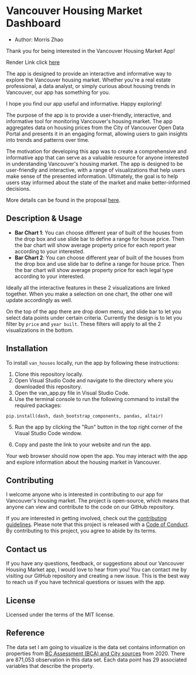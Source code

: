 # Vancouver Housing Market Dashboard

-   Author: Morris Zhao

Thank you for being interested in the Vancouver Housing Market App!

Render Link click [here](https://github.com/mozhao0331/zm_van_house_price/blob/main/reports/proposal.md)

The app is designed to provide an interactive and informative way to explore the Vancouver housing market. Whether you're a real estate professional, a data analyst, or simply curious about housing trends in Vancouver, our app has something for you.

I hope you find our app useful and informative. Happy exploring!

The purpose of the app is to provide a user-friendly, interactive, and informative tool for monitoring Vancouver's housing market. The app aggregates data on housing prices from the City of Vancouver Open Data Portal and presents it in an engaging format, allowing users to gain insights into trends and patterns over time.

The motivation for developing this app was to create a comprehensive and informative app that can serve as a valuable resource for anyone interested in understanding Vancouver's housing market. The app is designed to be user-friendly and interactive, with a range of visualizations that help users make sense of the presented information. Ultimately, the goal is to help users stay informed about the state of the market and make better-informed decisions.

More details can be found in the proposal [here](https://github.com/UBC-MDS/van_houses/blob/main/reports/proposal.md).

## Description & Usage

-   **Bar Chart 1**: You can choose different year of built of the houses from the drop box and use slide bar to define a range for house price. Then the bar chart will show average property price for each report year according to your interested.
-   **Bar Chart 2**: You can choose different year of built of the houses from the drop box and use slide bar to define a range for house price. Then the bar chart will show average property price for each legal type according to your interested.

Ideally all the interactive features in these 2 visualizations are linked together. When you make a selection on one chart, the other one will update accordingly as well.

On the top of the app there are drop down menu, and slide bar to let you select data points under certain criteria. Currently the design is to let you filter by `price` and `year built`. These filters will apply to all the 2 visualizations in the bottom.

## Installation

To install `van_houses` locally, run the app by following these instructions:

1.  Clone this repository locally.
2.  Open Visual Studio Code and navigate to the directory where you downloaded this repository.
3.  Open the van_app.py file in Visual Studio Code.
4.  Use the terminal console to run the following command to install the required packages:

```{r}
pip.install(dash, dash_bootstrap_components, pandas, altair)
```

5.  Run the app by clicking the "Run" button in the top right corner of the Visual Studio Code window.

6.  Copy and paste the link to your website and run the app.

Your web browser should now open the app. You may interact with the app and explore information about the housing market in Vancouver.

## Contributing

I welcome anyone who is interested in contributing to our app for Vancouver's housing market. The project is open-source, which means that anyone can view and contribute to the code on our GitHub repository.

If you are interested in getting involved, check out the [contributing guidelines](CONTRIBUTING.md). Please note that this project is released with a [Code of Conduct](CODE_OF_CONDUCT.md). By contributing to this project, you agree to abide by its terms.

## Contact us

If you have any questions, feedback, or suggestions about our Vancouver Housing Market app, I would love to hear from you! You can contact me by visiting our GitHub repository and creating a new issue. This is the best way to reach us if you have technical questions or issues with the app.

## License

Licensed under the terms of the MIT license.

## Reference

The data set I am going to visualize is the data set contains information on properties from [BC Assessment (BCA) and City sources](https://opendata.vancouver.ca/api/v2/console) from 2020. There are 871,053 observation in this data set. Each data point has 29 associated variables that describe the property.
